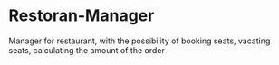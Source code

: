 # Restoran-Manager
Manager for restaurant, with the possibility of booking seats, vacating seats, calculating the amount of the order

